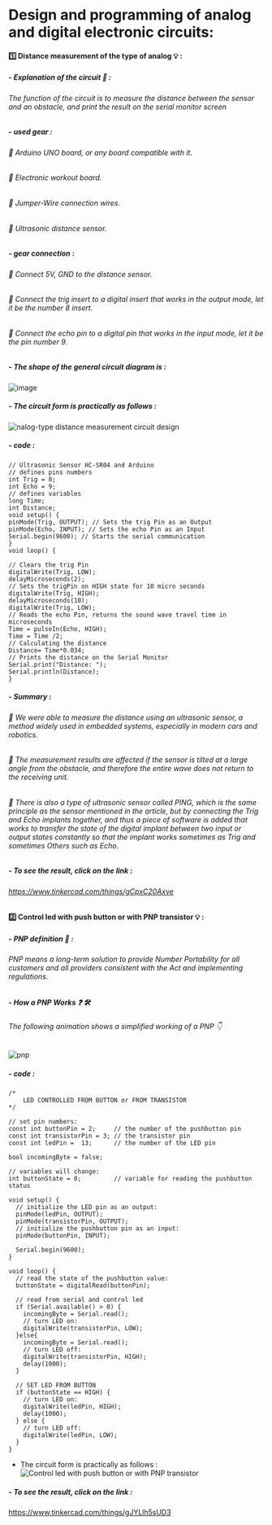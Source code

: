 # Design and programming of analog and digital electronic circuits:

#### :one: Distance measurement of the type of analog :bulb: :
##### - *Explanation of the circuit* :mag_right: :
###### The function of the circuit is to measure the distance between the sensor and an obstacle, and print the result on the serial monitor screen
##### - *used gear* :
###### :small_orange_diamond: Arduino UNO board, or any board compatible with it.
###### :small_orange_diamond: Electronic workout board.
###### :small_orange_diamond: Jumper-Wire connection wires.
###### :small_orange_diamond: Ultrasonic distance sensor.

##### - *gear connection* :
###### :small_orange_diamond: Connect 5V, GND to the distance sensor.
###### :small_orange_diamond: Connect the trig insert to a digital insert that works in the output mode, let it be the number 8 insert.
###### :small_orange_diamond: Connect the echo pin to a digital pin that works in the input mode, let it be the pin number 9.

##### - *The shape of the general circuit diagram is* :
![image](https://user-images.githubusercontent.com/107880209/182977989-2574d8e5-8673-4572-b036-fe47a1240853.png)
##### - *The circuit form is practically as follows* :
![nalog-type distance measurement circuit design](https://user-images.githubusercontent.com/107880209/182978114-fc4a0c52-e1c4-4b0e-a9b6-ccb5b5ee4afe.png)

##### - *code* :
```
// Ultrasonic Sensor HC-SR04 and Arduino
// defines pins numbers
int Trig = 8;
int Echo = 9;
// defines variables
long Time;
int Distance;
void setup() {
pinMode(Trig, OUTPUT); // Sets the trig Pin as an Output
pinMode(Echo, INPUT); // Sets the echo Pin as an Input
Serial.begin(9600); // Starts the serial communication
}
void loop() {
  
// Clears the trig Pin
digitalWrite(Trig, LOW);
delayMicroseconds(2);
// Sets the trigPin on HIGH state for 10 micro seconds
digitalWrite(Trig, HIGH);
delayMicroseconds(10);
digitalWrite(Trig, LOW);
// Reads the echo Pin, returns the sound wave travel time in microseconds
Time = pulseIn(Echo, HIGH);
Time = Time /2;
// Calculating the distance
Distance= Time*0.034;
// Prints the distance on the Serial Monitor
Serial.print("Distance: ");
Serial.println(Distance);
}
```
##### - *Summary* :
###### :small_orange_diamond: We were able to measure the distance using an ultrasonic sensor, a method widely used in embedded systems, especially in modern cars and robotics.
###### :small_orange_diamond: The measurement results are affected if the sensor is tilted at a large angle from the obstacle, and therefore the entire wave does not return to the receiving unit.
###### :small_orange_diamond: There is also a type of ultrasonic sensor called PING, which is the same principle as the sensor mentioned in the article, but by connecting the Trig and Echo implants together, and thus a piece of software is added that works to transfer the state of the digital implant between two input or output states constantly so that the implant works sometimes as Trig and sometimes Others such as Echo.

##### - *To see the result, click on the link* :
###### https://www.tinkercad.com/things/gCpxC20Axve



#### :two: Control led with push button or with PNP transistor :bulb: :
##### - *PNP definition* :mag_right: :
###### PNP means a long-term solution to provide Number Portability for all customers and all providers consistent with the Act and implementing regulations.
##### - *How a PNP Works* :question: 	:hammer_and_wrench:
###### The following animation shows a simplified working of a PNP :point_down: 
![pnp](https://user-images.githubusercontent.com/107880209/183117871-2368b611-d5e0-4427-9b36-31869d23cf51.png)
##### - *code* :
```
/*
	LED CONTROLLED FROM BUTTON or FROM TRANSISTOR
*/

// set pin numbers:
const int buttonPin = 2;     // the number of the pushbutton pin
const int transistorPin = 3; // the transistor pin
const int ledPin =  13;      // the number of the LED pin

bool incomingByte = false;
 
// variables will change:
int buttonState = 0;         // variable for reading the pushbutton status
 
void setup() {
  // initialize the LED pin as an output:
  pinMode(ledPin, OUTPUT);
  pinMode(transistorPin, OUTPUT);
  // initialize the pushbutton pin as an input:
  pinMode(buttonPin, INPUT);
  
  Serial.begin(9600);
}
 
void loop() {
  // read the state of the pushbutton value:
  buttonState = digitalRead(buttonPin);
 
  // read from serial and control led
  if (Serial.available() > 0) {
    incomingByte = Serial.read();
    // turn LED on:
    digitalWrite(transistorPin, LOW);
  }else{
    incomingByte = Serial.read();
    // turn LED off:
  	digitalWrite(transistorPin, HIGH);
    delay(1000);
  }
  
  // SET LED FROM BUTTON
  if (buttonState == HIGH) {
    // turn LED on:
    digitalWrite(ledPin, HIGH);
    delay(1000);
  } else {
    // turn LED off:
    digitalWrite(ledPin, LOW);
  }
}

```
- The circuit form is practically as follows :
![Control led with push button or with PNP transistor](https://user-images.githubusercontent.com/107880209/183119424-a4f6bd05-d6f9-4bbe-9ad8-b7b790e5c3ca.png)

##### - *To see the result, click on the link* :
https://www.tinkercad.com/things/gJYLlh5sUD3
